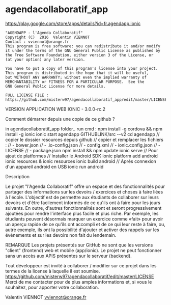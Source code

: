 # agendacollaboratif_app

https://play.google.com/store/apps/details?id=fr.agendapp.ionic

    "AGENDAPP - l'Agenda Collaboratif"
    Copyright (C)  2016  Valentin VIENNOT
    Contact : vviennot@orange.fr
    This program is free software: you can redistribute it and/or modify
    it under the terms of the GNU General Public License as published by
    the Free Software Foundation, either version 3 of the License, or
    (at your option) any later version.
    
    You have to put a copy of this program's license into your project.
    This program is distributed in the hope that it will be useful,
    but WITHOUT ANY WARRANTY; without even the implied warranty of
    MERCHANTABILITY or FITNESS FOR A PARTICULAR PURPOSE.  See the
    GNU General Public License for more details.
    
    FULL LICENSE FILE : https://github.com/misterw97/agendacollaboratif_app/edit/master/LICENSE


VERSION APPLICATION WEB IONIC - 3.0.0-rc.2

Comment démarrer depuis une copie de ce github ? 

in agendacollaboratif_app folder.. run cmd :
npm install -g cordova && npm install -g ionic
ionic start agendapp GITHUBLINK/src --v2
cd agendapp
// copier le dossier resources depuis github
// copier et remplacer les fichiers :
// - bower.json
// - .io-config.json
// - config.xml
// - ionic.config.json
// - LICENSE
// - package.json
npm install && npm update
ionic serve
// Pour ajout de platformes
// Installer le Android SDK
ionic platform add android
ionic resources & ionic resources
ionic build android
// Après connexion d'un appareil android en USB
ionic run android

Description

Le projet "l'Agenda Collaboratif" offre un espace et des fonctionnalités pour partager des informations sur les devoirs / exercices et choses à faire liées à l'école. L'objectif est de permettre aux étudiants de collaborer sur leurs devoirs et d'être facilement informés de ce qu'ils ont à faire pour les jours suivants. En outre, d'autres fonctionnalités sont et seront progressivement ajoutées pour rendre l'interface plus facile et plus riche. Par exemple, les étudiants peuvent désormais marquer un exercice comme «fait» pour avoir un aperçu rapide de ce qu'ils ont accompli et de ce qui leur reste à faire, ou, autre exemple, ils ont la possibilité d'ajouter et activer des rappels sur les événements et sur les devoirs non fait du lendemain.

  REMARQUE
  Les projets présentés sur GitHub ne sont que les versions "client" (frontend) web et mobile (app/ionic). Le projet ne peut fonctionner sans un accès aux APIS présentes sur le serveur (backend).

Tout développeur est invité à collaborer / modifier sur ce projet dans les termes de la license à laquelle il est soumise.
https://github.com/misterw97/agendacollaboratif/edit/master/LICENSE
Merci de me contacter pour de plus amples informations et, si vous le souhaitez, pour apporter votre collaboration.

Valentin VIENNOT
vviennot@orange.fr
